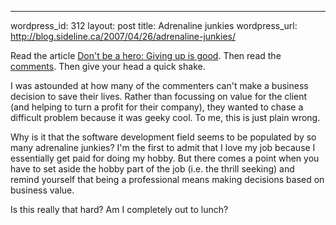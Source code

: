 --- 
wordpress_id: 312
layout: post
title: Adrenaline junkies
wordpress_url: http://blog.sideline.ca/2007/04/26/adrenaline-junkies/

<p>Read the article <a href="http://www.37signals.com/svn/posts/386-dont-be-a-hero-giving-up-is-good">Don't be a hero: Giving up is good</a>.  Then read the <a href="http://www.37signals.com/svn/posts/386-dont-be-a-hero-giving-up-is-good?54#comments">comments</a>.  Then give your head a quick shake.</p>

<p>I was astounded at how many of the commenters can't make a business decision to save their lives.  Rather than focussing on value for the client (and helping to turn a profit for their company), they wanted to chase a difficult problem because it was geeky cool.  To me, this is just plain wrong.</p>

<p>Why is it that the software development field seems to be populated by so many adrenaline junkies?  I'm the first to admit that I love my job because I essentially get paid for doing my hobby.  But there comes a point when you have to set aside the hobby part of the job (i.e. the thrill seeking) and remind yourself that being a professional means making decisions based on business value.</p>

<p>Is this really that hard?  Am I completely out to lunch?</p>
